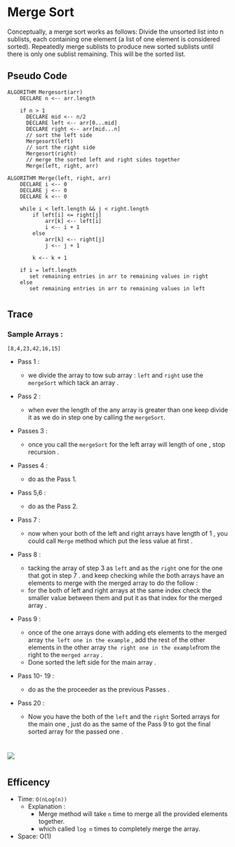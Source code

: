 # Merge Sort
Conceptually, a merge sort works as follows: Divide the unsorted list into n sublists, each containing one element (a list of one element is considered sorted). Repeatedly merge sublists to produce new sorted sublists until there is only one sublist remaining. This will be the sorted list.
## Pseudo Code
```
ALGORITHM Mergesort(arr)
    DECLARE n <-- arr.length

    if n > 1
      DECLARE mid <-- n/2
      DECLARE left <-- arr[0...mid]
      DECLARE right <-- arr[mid...n]
      // sort the left side
      Mergesort(left)
      // sort the right side
      Mergesort(right)
      // merge the sorted left and right sides together
      Merge(left, right, arr)

ALGORITHM Merge(left, right, arr)
    DECLARE i <-- 0
    DECLARE j <-- 0
    DECLARE k <-- 0

    while i < left.length && j < right.length
        if left[i] <= right[j]
            arr[k] <-- left[i]
            i <-- i + 1
        else
            arr[k] <-- right[j]
            j <-- j + 1

        k <-- k + 1

    if i = left.length
       set remaining entries in arr to remaining values in right
    else
       set remaining entries in arr to remaining values in left
```
#
## Trace

### Sample Arrays :
`[8,4,23,42,16,15]`

- Pass 1 :
  - we divide the array to tow sub array : `left` and `right` use the `mergeSort` which tack an array .

- Pass 2 : 
  - when ever the length of the any array is greater than one keep divide it as we do in step one by calling the  `mergeSort`.
- Passes 3 : 
  - once you call the `mergeSort` for the left array will length of one  , stop recursion .
- Passes 4 :
  -  do as the Pass 1.
- Pass 5,6 :
  -  do as the Pass 2.
- Pass 7 :
  -  now when your both of the left and right arrays have length of 1 , you could call `Merge` method which put the less value at first .
- Pass 8 :
  -  tacking the array of step 3 as `left` and as the `right` one for the one that got in step 7 . and keep checking while the both arrays have an elements to merge with the merged array to do the follow :
  - for the both of left and right arrays at the same index check the smaller value between them and put it as that index for the merged array .
- Pass 9 :
   -  once of the one arrays done with adding ets elements to the merged array  `the left one in the example` , add the rest of the other elements in the other array `the right one in the example`from the right to the `merged array` .
   - Done sorted the left side for the main array .

- Pass 10- 19 : 
  - do as the the proceeder as the previous Passes .
- Pass 20 :
  - Now you have the both of the `left` and the `right`  Sorted arrays for the main one , just do as the same of the Pass 9 to got the final sorted array for the passed one .
  
#
![](asssest/CC27.jpg)
#
## Efficency
- Time: `O(nLog(n))`
  - Explanation :
    -  Merge method will take `n` time to merge all the provided elements together.
    -  which called `log n` times to completely merge the array.
- Space: O(1)